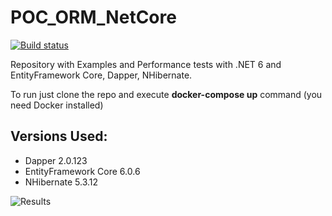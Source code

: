 
# POC_ORM_NetCore

[![Build status](https://ci.appveyor.com/api/projects/status/hkxyt649lmc61w5m?svg=true)](https://ci.appveyor.com/project/thiagoloureiro/poc-orm-netcore)

Repository with Examples and Performance tests with .NET 6 and EntityFramework Core, Dapper, NHibernate.

To run just clone the repo and execute **docker-compose up** command (you need Docker installed)

## Versions Used:
- Dapper 2.0.123
- EntityFramework Core 6.0.6
- NHibernate 5.3.12

![Results](https://raw.githubusercontent.com/thiagoloureiro/POC_ORM_NetCore/master/Capturar.PNG)
